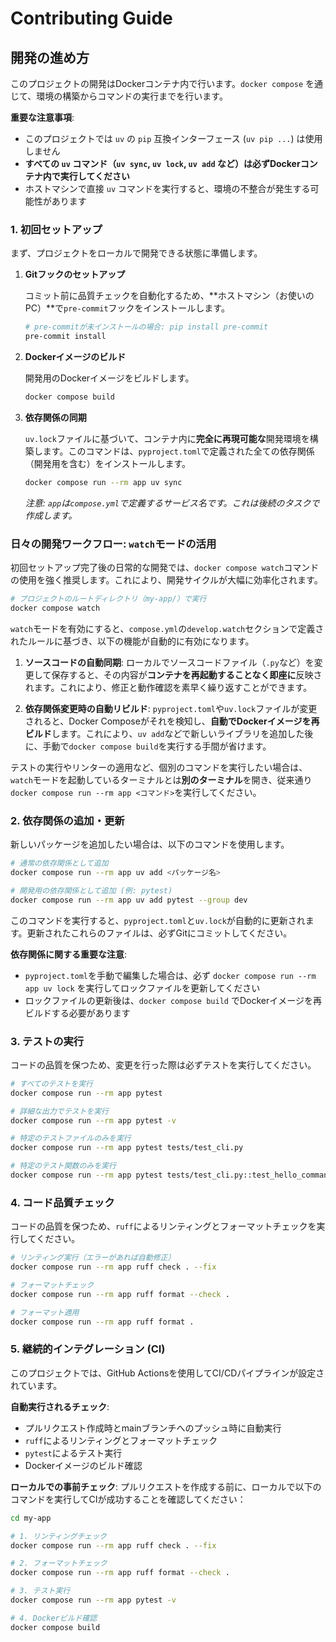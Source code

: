 # Contributing Guide

## 開発の進め方

このプロジェクトの開発はDockerコンテナ内で行います。`docker compose` を通じて、環境の構築からコマンドの実行までを行います。

**重要な注意事項**:
- このプロジェクトでは `uv` の `pip` 互換インターフェース (`uv pip ...`) は使用しません
- **すべての `uv` コマンド（`uv sync`, `uv lock`, `uv add` など）は必ずDockerコンテナ内で実行してください**
- ホストマシンで直接 `uv` コマンドを実行すると、環境の不整合が発生する可能性があります

### 1. 初回セットアップ

まず、プロジェクトをローカルで開発できる状態に準備します。

1.  **Gitフックのセットアップ**

    コミット前に品質チェックを自動化するため、**ホストマシン（お使いのPC）**で`pre-commit`フックをインストールします。
    ```bash
    # pre-commitが未インストールの場合: pip install pre-commit
    pre-commit install
    ```

2.  **Dockerイメージのビルド**

    開発用のDockerイメージをビルドします。
    ```bash
    docker compose build
    ```

3.  **依存関係の同期**

    `uv.lock`ファイルに基づいて、コンテナ内に**完全に再現可能な**開発環境を構築します。このコマンドは、`pyproject.toml`で定義された全ての依存関係（開発用を含む）をインストールします。
    ```bash
    docker compose run --rm app uv sync
    ```
    *注意: `app`は`compose.yml`で定義するサービス名です。これは後続のタスクで作成します。*

### 日々の開発ワークフロー: `watch`モードの活用

初回セットアップ完了後の日常的な開発では、`docker compose watch`コマンドの使用を強く推奨します。これにより、開発サイクルが大幅に効率化されます。

```bash
# プロジェクトのルートディレクトリ（my-app/）で実行
docker compose watch
```

`watch`モードを有効にすると、`compose.yml`の`develop.watch`セクションで定義されたルールに基づき、以下の機能が自動的に有効になります。

1.  **ソースコードの自動同期**:
    ローカルでソースコードファイル（`.py`など）を変更して保存すると、その内容が**コンテナを再起動することなく即座に**反映されます。これにより、修正と動作確認を素早く繰り返すことができます。

2.  **依存関係変更時の自動リビルド**:
    `pyproject.toml`や`uv.lock`ファイルが変更されると、Docker Composeがそれを検知し、**自動でDockerイメージを再ビルド**します。これにより、`uv add`などで新しいライブラリを追加した後に、手動で`docker compose build`を実行する手間が省けます。

テストの実行やリンターの適用など、個別のコマンドを実行したい場合は、`watch`モードを起動しているターミナルとは**別のターミナル**を開き、従来通り`docker compose run --rm app <コマンド>`を実行してください。

### 2. 依存関係の追加・更新

新しいパッケージを追加したい場合は、以下のコマンドを使用します。

```bash
# 通常の依存関係として追加
docker compose run --rm app uv add <パッケージ名>

# 開発用の依存関係として追加 (例: pytest)
docker compose run --rm app uv add pytest --group dev
```

このコマンドを実行すると、`pyproject.toml`と`uv.lock`が自動的に更新されます。更新されたこれらのファイルは、必ずGitにコミットしてください。

**依存関係に関する重要な注意**:
- `pyproject.toml`を手動で編集した場合は、必ず `docker compose run --rm app uv lock` を実行してロックファイルを更新してください
- ロックファイルの更新後は、`docker compose build` でDockerイメージを再ビルドする必要があります

### 3. テストの実行

コードの品質を保つため、変更を行った際は必ずテストを実行してください。

```bash
# すべてのテストを実行
docker compose run --rm app pytest

# 詳細な出力でテストを実行
docker compose run --rm app pytest -v

# 特定のテストファイルのみを実行
docker compose run --rm app pytest tests/test_cli.py

# 特定のテスト関数のみを実行
docker compose run --rm app pytest tests/test_cli.py::test_hello_command
```

### 4. コード品質チェック

コードの品質を保つため、`ruff`によるリンティングとフォーマットチェックを実行してください。

```bash
# リンティング実行（エラーがあれば自動修正）
docker compose run --rm app ruff check . --fix

# フォーマットチェック
docker compose run --rm app ruff format --check .

# フォーマット適用
docker compose run --rm app ruff format .
```

### 5. 継続的インテグレーション (CI)

このプロジェクトでは、GitHub Actionsを使用してCI/CDパイプラインが設定されています。

**自動実行されるチェック**:
- プルリクエスト作成時とmainブランチへのプッシュ時に自動実行
- `ruff`によるリンティングとフォーマットチェック
- `pytest`によるテスト実行
- Dockerイメージのビルド確認

**ローカルでの事前チェック**:
プルリクエストを作成する前に、ローカルで以下のコマンドを実行してCIが成功することを確認してください：

```bash
cd my-app

# 1. リンティングチェック
docker compose run --rm app ruff check . --fix

# 2. フォーマットチェック
docker compose run --rm app ruff format --check .

# 3. テスト実行
docker compose run --rm app pytest -v

# 4. Dockerビルド確認
docker compose build
```

